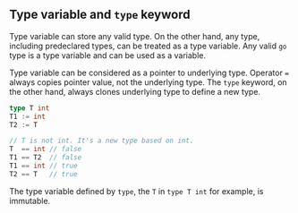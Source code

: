 ## Type variable and `type` keyword ##

Type variable can store any valid type. On the other hand, any type, including predeclared types, can be treated as a type variable. Any valid `go` type is a type variable and can be used as a variable.

Type variable can be considered as a pointer to underlying type. Operator `=` always copies pointer value, not the underlying type. The `type` keyword, on the other hand, always clones underlying type to define a new type.

```go
type T int
T1 := int
T2 := T

// T is not int. It's a new type based on int.
T  == int // false
T1 == T2  // false
T1 == int // true
T2 == T   // true
```

The type variable defined by `type`, the `T` in `type T int` for example, is immutable.
